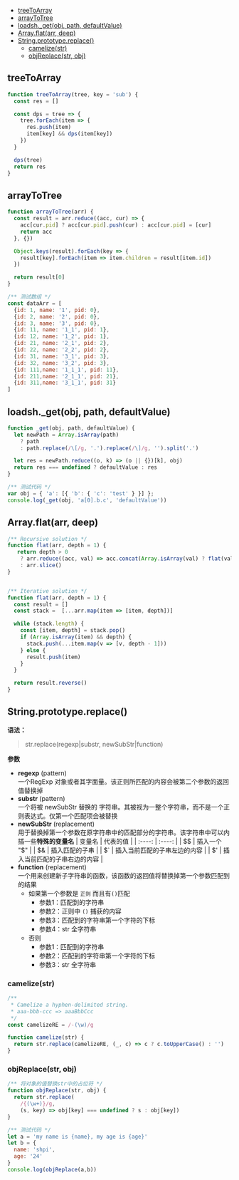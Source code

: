 - [treeToArray](#treetoarray)
- [arrayToTree](#arraytotree)
- [loadsh._get(obj, path, defaultValue)](#loadsh_getobj-path-defaultvalue)
- [Array.flat(arr, deep)](#arrayflatarr-deep)
- [String.prototype.replace()](#stringprototypereplace)
  - [camelize(str)](#camelizestr)
  - [objReplace(str, obj)](#objreplacestr-obj)
## treeToArray
```JavaScript
function treeToArray(tree, key = 'sub') {
  const res = []

  const dps = tree => {
    tree.forEach(item => {
      res.push(item)
      item[key] && dps(item[key])
    })
  }

  dps(tree)
  return res
}
```

## arrayToTree
```JavaScript
function arrayToTree(arr) {
  const result = arr.reduce((acc, cur) => {
    acc[cur.pid] ? acc[cur.pid].push(cur) : acc[cur.pid] = [cur]
    return acc
  }, {})

  Object.keys(result).forEach(key => {
    result[key].forEach(item => item.children = result[item.id])
  })

  return result[0]
}

/** 测试数组 */
const dataArr = [
  {id: 1, name: '1', pid: 0}, 
  {id: 2, name: '2', pid: 0}, 
  {id: 3, name: '3', pid: 0}, 
  {id: 11, name: '1_1', pid: 1}, 
  {id: 12, name: '1_2', pid: 1}, 
  {id: 21, name: '2_1', pid: 2}, 
  {id: 22, name: '2_2', pid: 2}, 
  {id: 31, name: '3_1', pid: 3}, 
  {id: 32, name: '3_2', pid: 3}, 
  {id: 111,name: '1_1_1', pid: 11},
  {id: 211,name: '2_1_1', pid: 21},
  {id: 311,name: '3_1_1', pid: 31}
]
```

## loadsh._get(obj, path, defaultValue)
```JavaScript
function _get(obj, path, defaultValue) {
  let newPath = Array.isArray(path)
    ? path
    : path.replace(/\[/g, '.').replace(/\]/g, '').split('.')

  let res = newPath.reduce((o, k) => (o || {})[k], obj)
  return res === undefined ? defaultValue : res
}

/** 测试代码 */
var obj = { 'a': [{ 'b': { 'c': 'test' } }] };
console.log(_get(obj, 'a[0].b.c', 'defaultValue'))
```

## Array.flat(arr, deep)
```JavaScript
/** Recursive solution */
function flat(arr, depth = 1) {
   return depth > 0
    ? arr.reduce((acc, val) => acc.concat(Array.isArray(val) ? flat(val, d - 1) : val), [])
    : arr.slice()
}


/** Iterative solution */
function flat(arr, depth = 1) {
  const result = []
  const stack =  [...arr.map(item => [item, depth])]

  while (stack.length) {
    const [item, depth] = stack.pop()
    if (Array.isArray(item) && depth) {
      stack.push(...item.map(v => [v, depth - 1]))
    } else {
      result.push(item)
    }
  }

  return result.reverse()
}
```

## String.prototype.replace()
**语法：**  
> str.replace(regexp|substr, newSubStr|function)

**参数**  
- **regexp** (pattern)  
一个RegExp 对象或者其字面量。该正则所匹配的内容会被第二个参数的返回值替换掉
- **substr** (pattern)  
一个将被 newSubStr 替换的 字符串。其被视为一整个字符串，而不是一个正则表达式。仅第一个匹配项会被替换
- **newSubStr** (replacement)  
用于替换掉第一个参数在原字符串中的匹配部分的字符串。该字符串中可以内插一些**特殊的变量名**
  |  变量名   | 代表的值  |
  |  :----:  | :----:  |
  | $$  | 插入一个 "$" |
  | $&  | 插入匹配的子串 |
  | $`  | 插入当前匹配的子串左边的内容 |
  | $'  | 插入当前匹配的子串右边的内容 |
- **function** (replacement)  
一个用来创建新子字符串的函数，该函数的返回值将替换掉第一个参数匹配到的结果
  - 如果第一个参数是 `正则` 而且有`()`匹配  
    - 参数1：匹配到的字符串  
    - 参数2：正则中 `()` 捕获的内容  
    - 参数3：匹配到的字符串第一个字符的下标  
    - 参数4：str 全字符串
  - 否则   
    - 参数1：匹配到的字符串  
    - 参数2：匹配到的字符串第一个字符的下标  
    - 参数3：str 全字符串

### camelize(str)
```JavaScript
/**
 * Camelize a hyphen-delimited string.
 * aaa-bbb-ccc => aaaBbbCcc
 */
const camelizeRE = /-(\w)/g

function camelize(str) {
  return str.replace(camelizeRE, (_, c) => c ? c.toUpperCase() : '')
}

```
### objReplace(str, obj)
```JavaScript
/** 将对象的值替换str中的占位符 */
function objReplace(str, obj) {
  return str.replace(
    /{(\w+)}/g,
    (s, key) => obj[key] === undefined ? s : obj[key])
}

/** 测试代码 */
let a = 'my name is {name}, my age is {age}'
let b = {
  name: 'shpi',
  age: '24'
}
console.log(objReplace(a,b))
```